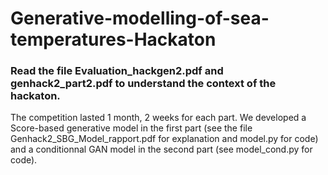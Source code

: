 # Generative-modelling-of-sea-temperatures-Hackaton

### Read the file Evaluation_hackgen2.pdf and genhack2_part2.pdf to understand the context of the hackaton.

The competition lasted 1 month, 2 weeks for each part. We developed a Score-based generative model in the first part (see the file Genhack2_SBG_Model_rapport.pdf for explanation and model.py for code) and a conditionnal GAN model in the second part (see model_cond.py for code).
